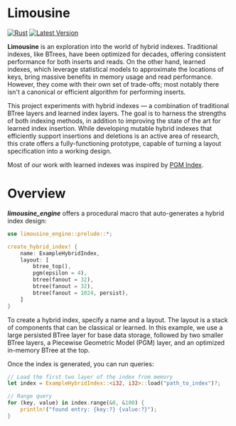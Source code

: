 # Limousine &emsp; 
[![Rust](https://github.com/LevKruglyak/limousine/actions/workflows/rust.yml/badge.svg)](https://github.com/LevKruglyak/limousine/actions/workflows/rust.yml)
[![Latest Version](https://img.shields.io/crates/v/limousine_engine.svg)](https://crates.io/crates/limousine_engine)

**Limousine** is an exploration into the world of hybrid indexes. Traditional indexes, like BTrees, have been optimized for decades, offering consistent performance for both inserts and reads. On the other hand, learned indexes, which leverage statistical models to approximate the locations of keys, bring massive benefits in memory usage and read performance. However, they come with their own set of trade-offs; most notably there isn't a canonical or efficient algorithm for performing inserts.

This project experiments with hybrid indexes — a combination of traditional BTree layers and learned index layers. The goal is to harness the strengths of both indexing methods, in addition to improving the state of the art for learned index insertion. While developing mutable hybrid indexes that efficiently support insertions and deletions is an active area of research, this crate offers a fully-functioning prototype, capable of turning a layout specification into a working design.

Most of our work with learned indexes was inspired by [PGM Index](https://github.com/gvinciguerra/PGM-index).

# Overview

***limousine_engine*** offers a procedural macro that auto-generates a hybrid index design:

```rust
use limousine_engine::prelude::*;

create_hybrid_index! {
    name: ExampleHybridIndex,
    layout: [
        btree_top(),
        pgm(epsilon = 4),
        btree(fanout = 32),
        btree(fanout = 32),
        btree(fanout = 1024, persist),
    ]
}
```

To create a hybrid index, specify a name and a layout. The layout is a stack of components that can be classical or learned. In this example, we use a large persisted BTree layer for base data storage, followed by two smaller BTree layers, a Piecewise Geometric Model (PGM) layer, and an optimized in-memory BTree at the top.

Once the index is generated, you can run queries:

```rust
// Load the first two layer of the index from memory
let index = ExampleHybridIndex::<i32, i32>::load("path_to_index")?;

// Range query
for (key, value) in index.range(&0, &100) {
    println!("found entry: {key:?} {value:?}");
}
```
